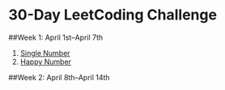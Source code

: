 # 30-Day LeetCoding Challenge

##Week 1: April 1st–April 7th
  1. [Single Number](week1/singleNumber/README.md)
  2. [Happy Number](week1/happyNumber/README.md)
    

##Week 2: April 8th–April 14th
